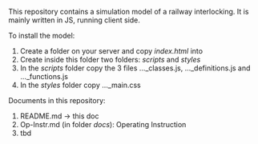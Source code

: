 This repository contains a simulation model of a railway interlocking.
It is mainly written in JS, running client side.

To install the model:
1. Create a folder on your server and copy *index.html* into
2. Create inside this folder two folders: *scripts* and *styles*
3. In the *scripts* folder copy the 3 files ..._classes.js, ..._definitions.js and ..._functions.js
4. In the *styles* folder copy ..._main.css

Documents in this repository:
1. README.md -> this doc
2. Op-Instr.md (in folder *docs*): Operating Instruction
3. tbd
